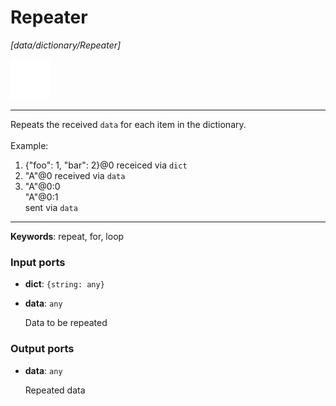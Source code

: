 # Repeater

_[data/dictionary/Repeater]_

![icon](</assets/icons/d1c7639e-bdd6-4846-b494-1c303a532da5.png>)

---

Repeats the received `data` for each item in the dictionary.<br>
<br>
Example:<br>
1. {"foo": 1, "bar": 2}@0 receiced via `dict`<br>
2. "A"@0 received via `data`<br>
3. "A"@0:0<br>
    "A"@0:1<br>
sent via `data`<br>

---

__Keywords__: repeat, for, loop

### Input ports

* __dict__: ` {string: any} `


* __data__: ` any `

    Data to be repeated<br>

### Output ports

* __data__: ` any `

    Repeated data<br>

